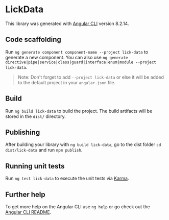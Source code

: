 # LickData

This library was generated with [Angular CLI](https://github.com/angular/angular-cli) version 8.2.14.

## Code scaffolding

Run `ng generate component component-name --project lick-data` to generate a new component. You can also use `ng generate directive|pipe|service|class|guard|interface|enum|module --project lick-data`.
> Note: Don't forget to add `--project lick-data` or else it will be added to the default project in your `angular.json` file. 

## Build

Run `ng build lick-data` to build the project. The build artifacts will be stored in the `dist/` directory.

## Publishing

After building your library with `ng build lick-data`, go to the dist folder `cd dist/lick-data` and run `npm publish`.

## Running unit tests

Run `ng test lick-data` to execute the unit tests via [Karma](https://karma-runner.github.io).

## Further help

To get more help on the Angular CLI use `ng help` or go check out the [Angular CLI README](https://github.com/angular/angular-cli/blob/master/README.md).
